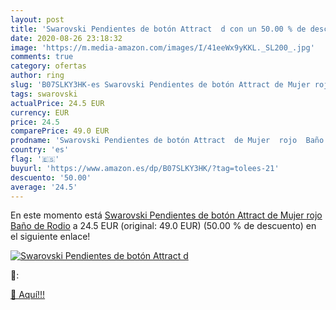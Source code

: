 ```yaml
---
layout: post
title: 'Swarovski Pendientes de botón Attract  d con un 50.00 % de descuento'
date: 2020-08-26 23:18:32
image: 'https://m.media-amazon.com/images/I/41eeWx9yKKL._SL200_.jpg'
comments: true
category: ofertas
author: ring
slug: 'B07SLKY3HK-es Swarovski Pendientes de botón Attract de Mujer rojo Baño...'
tags: swarovski
actualPrice: 24.5 EUR
currency: EUR
price: 24.5
comparePrice: 49.0 EUR
prodname: 'Swarovski Pendientes de botón Attract  de Mujer  rojo  Baño de Rodio'
country: 'es'
flag: '🇪🇸'
buyurl: 'https://www.amazon.es/dp/B07SLKY3HK/?tag=tolees-21'
descuento: '50.00'
average: '24.5'
---
```


En este momento está [Swarovski Pendientes de botón Attract  de Mujer  rojo  Baño de Rodio](https://www.amazon.es/dp/B07SLKY3HK/?tag=tolees-21) a 24.5 EUR (original: 49.0 EUR) (50.00 %  de descuento) en el siguiente enlace!

[![Swarovski Pendientes de botón Attract  d](https://m.media-amazon.com/images/I/41eeWx9yKKL._SL200_.jpg)](https://www.amazon.es/dp/B07SLKY3HK/?tag=tolees-21)

🔎:


[🛒 Aquí!!!](https://www.amazon.es/dp/B07SLKY3HK/?tag=tolees-21)
